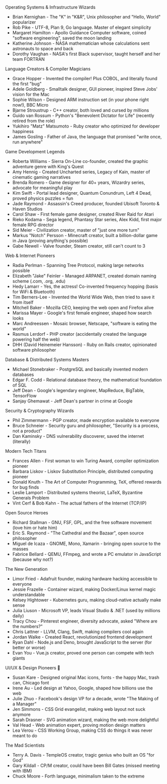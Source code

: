 Operating Systems & Infrastructure Wizards

- Brian Kernighan - The "K" in "K&R", Unix philosopher and "Hello, World" popularizer
- Rob Pike - UTF-8, Plan 9, Go language. Master of elegant simplicity
- Margaret Hamilton - Apollo Guidance Computer software, coined "software engineering", saved the moon landing
- Katherine Johnson - NASA mathematician whose calculations sent astronauts to space and back
- Dorothy Vaughan - NASA's first Black supervisor, taught herself and her team FORTRAN

Language Creators & Compiler Magicians

- Grace Hopper - Invented the compiler! Plus COBOL, and literally found the first "bug"
- Adele Goldberg - Smalltalk designer, GUI pioneer, inspired Steve Jobs' vision for the Mac
- Sophie Wilson - Designed ARM instruction set (in your phone right now!), BBC Micro
- Bjarne Stroustrup - C++ creator, both loved and cursed by millions
- Guido van Rossum - Python's "Benevolent Dictator for Life" (recently retired from the role)
- Yukihiro "Matz" Matsumoto - Ruby creator who optimized for developer happiness
- James Gosling - Father of Java, the language that promised "write once, run anywhere"

Game Development Legends

- Roberta Williams - Sierra On-Line co-founder, created the graphic adventure genre with King's Quest
- Amy Hennig - Created Uncharted series, Legacy of Kain, master of cinematic gaming narratives
- Brenda Romero - Game designer for 40+ years, Wizardry series, advocate for meaningful play
- Kim Swift - Portal lead designer, Quantum Conundrum, Left 4 Dead, proved physics puzzles = fun
- Jade Raymond - Assassin's Creed producer, founded Ubisoft Toronto & Haven Studios
- Carol Shaw - First female game designer, created River Raid for Atari
- Rieko Kodama - Sega legend, Phantasy Star series, Alex Kidd, first major female RPG director
- Sid Meier - Civilization creator, master of "just one more turn"
- Markus "Notch" Persson - Minecraft creator, built a billion-dollar game in Java (proving anything's possible)
- Gabe Newell - Valve founder, Steam creator, still can't count to 3

Web & Internet Pioneers

- Radia Perlman - Spanning Tree Protocol, making large networks possible
- Elizabeth "Jake" Feinler - Managed ARPANET, created domain naming scheme (.com, .org, .edu)
- Hedy Lamarr - Yes, the actress! Co-invented frequency hopping (basis for WiFi & Bluetooth)
- Tim Berners-Lee - Invented the World Wide Web, then tried to save it from itself
- Mitchell Baker - Mozilla CEO, keeping the web open and Firefox alive
- Marissa Mayer - Google's first female engineer, shaped how search looks
- Marc Andreessen - Mosaic browser, Netscape, "software is eating the world"
- Rasmus Lerdorf - PHP creator (accidentally created the language powering half the web)
- DHH (David Heinemeier Hansson) - Ruby on Rails creator, opinionated software philosopher

Database & Distributed Systems Masters

- Michael Stonebraker - PostgreSQL and basically invented modern databases
- Edgar F. Codd - Relational database theory, the mathematical foundation of SQL
- Jeff Dean - Google's legendary engineer, MapReduce, BigTable, TensorFlow
- Sanjay Ghemawat - Jeff Dean's partner in crime at Google

Security & Cryptography Wizards

- Phil Zimmermann - PGP creator, made encryption available to everyone
- Bruce Schneier - Security guru and philosopher, "Security is a process, not a product"
- Dan Kaminsky - DNS vulnerability discoverer, saved the internet (literally)

Modern Tech Titans

- Frances Allen - First woman to win Turing Award, compiler optimization pioneer
- Barbara Liskov - Liskov Substitution Principle, distributed computing pioneer
- Donald Knuth - The Art of Computer Programming, TeX, offered rewards for bug finds
- Leslie Lamport - Distributed systems theorist, LaTeX, Byzantine Generals Problem
- Vint Cerf & Bob Kahn - The actual fathers of the Internet (TCP/IP)

Open Source Heroes

- Richard Stallman - GNU, FSF, GPL, and the free software movement (love him or hate him)
- Eric S. Raymond - "The Cathedral and the Bazaar", open source philosopher
- Miguel de Icaza - GNOME, Mono, Xamarin - bringing open source to the masses
- Fabrice Bellard - QEMU, FFmpeg, and wrote a PC emulator in JavaScript (because why not?)

The New Generation

- Limor Fried - Adafruit founder, making hardware hacking accessible to everyone
- Jessie Frazelle - Container wizard, making Docker/Linux kernel magic understandable
- Kelsey Hightower - Kubernetes guru, making cloud-native actually make sense
- Julia Liuson - Microsoft VP, leads Visual Studio & .NET (used by millions daily)
- Tracy Chou - Pinterest engineer, diversity advocate, asked "Where are the numbers?"
- Chris Lattner - LLVM, Clang, Swift, making compilers cool again
- Jordan Walke - Created React, revolutionized frontend development
- Ryan Dahl - Node.js and Deno, brought JavaScript to the server (for better or worse)
- Evan You - Vue.js creator, proved one person can compete with tech giants

UI/UX & Design Pioneers 🎨

- Susan Kare - Designed original Mac icons, fonts - the happy Mac, trash can, Chicago font
- Irene Au - Led design at Yahoo, Google, shaped how billions use the web
- Julie Zhuo - Facebook's design VP for a decade, wrote "The Making of a Manager"
- Jen Simmons - CSS Grid evangelist, making web layout not suck anymore
- Sarah Drasner - SVG animation wizard, making the web more delightful
- Val Head - Web animation expert, proving motion design matters
- Lea Verou - CSS Working Group, making CSS do things it was never meant to do

The Mad Scientists

- Terry A. Davis - TempleOS creator, tragic genius who built an OS "for God"
- Gary Kildall - CP/M creator, could have been Bill Gates (missed meeting with IBM)
- Chuck Moore - Forth language, minimalism taken to the extreme